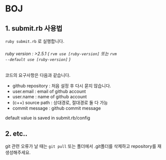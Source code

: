 # BOJ
## 1. submit.rb 사용법
<code>ruby submit.rb</code> 로 실행합니다.<br>
###### ruby version : >2.5.1 ( <code>rvm use [ruby-version]</code> 또는 <code>rvm --default use [ruby-version]</code> ) <br>
코드의 요구사항은 다음과 같습니다.
- github repository : 처음 설정 후 다시 묻지 않습니다.
- user.email : email of github account
- user.name : name of github account
- (c++) source path : 상대경로, 절대경로 둘 다 가능
- commit message : github commit message

default value is saved in submit.rb/config

## 2. etc..
git 관련 오류가 날 때는
<code>git pull</code> 또는 폴더에서 .git폴더를 삭제하고 repository를 재생성해주세요.
